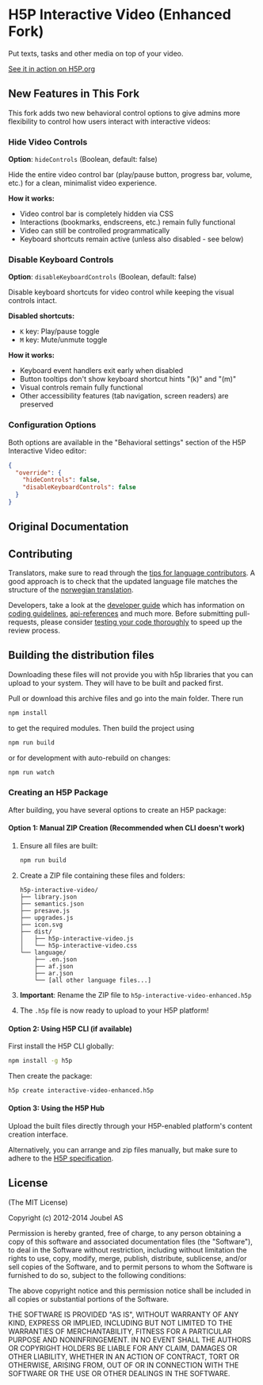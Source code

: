 # H5P Interactive Video (Enhanced Fork)

Put texts, tasks and other media on top of your video.

[See it in action on H5P.org](https://h5p.org/interactive-video)

## New Features in This Fork

This fork adds two new behavioral control options to give admins more flexibility to control how users interact with interactive videos:

### Hide Video Controls
**Option**: `hideControls` (Boolean, default: false)

Hide the entire video control bar (play/pause button, progress bar, volume, etc.) for a clean, minimalist video experience.

**How it works:**
- Video control bar is completely hidden via CSS
- Interactions (bookmarks, endscreens, etc.) remain fully functional
- Video can still be controlled programmatically
- Keyboard shortcuts remain active (unless also disabled - see below)

### Disable Keyboard Controls
**Option**: `disableKeyboardControls` (Boolean, default: false)

Disable keyboard shortcuts for video control while keeping the visual controls intact.

**Disabled shortcuts:**
- `K` key: Play/pause toggle
- `M` key: Mute/unmute toggle

**How it works:**
- Keyboard event handlers exit early when disabled
- Button tooltips don't show keyboard shortcut hints "(k)" and "(m)"
- Visual controls remain fully functional
- Other accessibility features (tab navigation, screen readers) are preserved

### Configuration Options

Both options are available in the "Behavioral settings" section of the H5P Interactive Video editor:

```json
{
  "override": {
    "hideControls": false,
    "disableKeyboardControls": false
  }
}
```

## Original Documentation

## Contributing

Translators, make sure to read through the [tips for language contributors](https://h5p.org/contributing). A good approach is to check that the updated language file matches the structure of the [norwegian translation](language/nn.json).  

Developers, take a look at the [developer guide](https://h5p.org/developers) which has information on [coding guidelines](https://h5p.org/code-style), [api-references](https://h5p.org/documentation/api/H5P.html) and much more. Before submitting pull-requests, please consider [testing your code thoroughly](https://github.com/h5p/h5p-interactive-video/wiki/Interactive-Video-Testplan-(November-2106-Release)) to speed up the review process.


## Building the distribution files
Downloading these files will not provide you with h5p libraries that you can upload to your system. They will have to be built and packed first.

Pull or download this archive files and go into the main folder. There run

```bash
npm install
```

to get the required modules. Then build the project using

```bash
npm run build
```

or for development with auto-rebuild on changes:

```bash
npm run watch
```

### Creating an H5P Package

After building, you have several options to create an H5P package:

#### Option 1: Manual ZIP Creation (Recommended when CLI doesn't work)
1. Ensure all files are built:
   ```bash
   npm run build
   ```

2. Create a ZIP file containing these files and folders:
   ```
   h5p-interactive-video/
   ├── library.json
   ├── semantics.json
   ├── presave.js
   ├── upgrades.js
   ├── icon.svg
   ├── dist/
   │   ├── h5p-interactive-video.js
   │   └── h5p-interactive-video.css
   └── language/
       ├── .en.json
       ├── af.json
       ├── ar.json
       └── [all other language files...]
   ```

3. **Important**: Rename the ZIP file to `h5p-interactive-video-enhanced.h5p`

4. The `.h5p` file is now ready to upload to your H5P platform!

#### Option 2: Using H5P CLI (if available)
First install the H5P CLI globally:
```bash
npm install -g h5p
```

Then create the package:
```bash
h5p create interactive-video-enhanced.h5p
```

#### Option 3: Using the H5P Hub
Upload the built files directly through your H5P-enabled platform's content creation interface.

Alternatively, you can arrange and zip files manually, but make sure to adhere to the [H5P specification](https://h5p.org/documentation/developers/h5p-specification).

## License

(The MIT License)

Copyright (c) 2012-2014 Joubel AS

Permission is hereby granted, free of charge, to any person obtaining a copy of this software and associated documentation files (the "Software"), to deal in the Software without restriction, including without limitation the rights to use, copy, modify, merge, publish, distribute, sublicense, and/or sell copies of the Software, and to permit persons to whom the Software is furnished to do so, subject to the following conditions:

The above copyright notice and this permission notice shall be included in all copies or substantial portions of the Software.

THE SOFTWARE IS PROVIDED "AS IS", WITHOUT WARRANTY OF ANY KIND, EXPRESS OR IMPLIED, INCLUDING BUT NOT LIMITED TO THE WARRANTIES OF MERCHANTABILITY, FITNESS FOR A PARTICULAR PURPOSE AND NONINFRINGEMENT. IN NO EVENT SHALL THE AUTHORS OR COPYRIGHT HOLDERS BE LIABLE FOR ANY CLAIM, DAMAGES OR OTHER LIABILITY, WHETHER IN AN ACTION OF CONTRACT, TORT OR OTHERWISE, ARISING FROM, OUT OF OR IN CONNECTION WITH THE SOFTWARE OR THE USE OR OTHER DEALINGS IN THE SOFTWARE.
